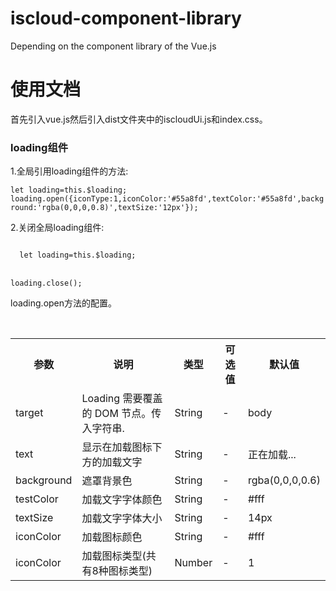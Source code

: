 # iscloud-component-library
Depending on the component library of the Vue.js

<h1>使用文档</h1>
  首先引入vue.js然后引入dist文件夹中的iscloudUi.js和index.css。
  <h3>loading组件</h3>
  <p>1.全局引用loading组件的方法:</p> 
   <div style="backgroud-color:#f8f8f8">
  <code>let loading=this.$loading;</code>
  <code>loading.open({iconType:1,iconColor:'#55a8fd',textColor:'#55a8fd',background:'rgba(0,0,0,0.8)',textSize:'12px'});</code>
  </div>
  
  <p>2.关闭全局loading组件:</p>
  <code>
  let loading=this.$loading;
  
  loading.close();
  </code>
  <p>loading.open方法的配置。</p>
  <table>
    <tr>
      <th>参数</th>
      <th>说明</th>
      <th>类型</th>
      <th>可选值</th>
      <th>默认值</th>
  </tr>
  <tr>
    <td>target</td>
    <td>Loading 需要覆盖的 DOM 节点。传入字符串.</td>
    <td>String</td>
    <td>-</td>
    <td>body</td>
  </tr>
  <tr>
    <td>text</td>
    <td>显示在加载图标下方的加载文字</td>
    <td>String</td>
    <td>-</td>
    <td>正在加载...</td>
  </tr>
  <tr>
    <td>background</td>
    <td>遮罩背景色</td>
    <td>String</td>
    <td>-</td>
    <td>rgba(0,0,0,0.6)</td>
  </tr>
  <tr>
    <td>testColor</td>
    <td>加载文字字体颜色</td>
    <td>String</td>
    <td>-</td>
    <td>#fff</td>
  </tr>
  <tr>
    <td>textSize</td>
    <td>加载文字字体大小</td>
    <td>String</td>
    <td>-</td>
    <td>14px</td>
  </tr>
  <tr>
    <td>iconColor</td>
    <td>加载图标颜色</td>
    <td>String</td>
    <td>-</td>
    <td>#fff</td>
  </tr>
  <tr>
    <td>iconColor</td>
    <td>加载图标类型(共有8种图标类型)</td>
    <td>Number</td>
    <td>-</td>
    <td>1</td>
  </tr>
  </table>
